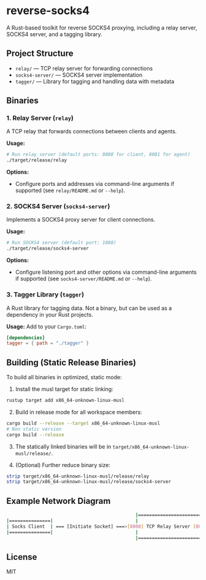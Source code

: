 # reverse-socks4

A Rust-based toolkit for reverse SOCKS4 proxying, including a relay server, SOCKS4 server, and a tagging library.

## Project Structure
- `relay/` — TCP relay server for forwarding connections
- `socks4-server/` — SOCKS4 server implementation
- `tagger/` — Library for tagging and handling data with metadata

## Binaries

### 1. Relay Server (`relay`)
A TCP relay that forwards connections between clients and agents.

**Usage:**
```bash
# Run relay server (default ports: 8080 for client, 8081 for agent)
./target/release/relay
```

**Options:**
- Configure ports and addresses via command-line arguments if supported (see `relay/README.md` or `--help`).

### 2. SOCKS4 Server (`socks4-server`)
Implements a SOCKS4 proxy server for client connections.

**Usage:**
```bash
# Run SOCKS4 server (default port: 1080)
./target/release/socks4-server
```

**Options:**
- Configure listening port and other options via command-line arguments if supported (see `socks4-server/README.md` or `--help`).

### 3. Tagger Library (`tagger`)
A Rust library for tagging data. Not a binary, but can be used as a dependency in your Rust projects.

**Usage:**
Add to your `Cargo.toml`:
```toml
[dependencies]
tagger = { path = "./tagger" }
```

## Building (Static Release Binaries)

To build all binaries in optimized, static mode:

1. Install the musl target for static linking:
```bash
rustup target add x86_64-unknown-linux-musl
```

2. Build in release mode for all workspace members:
```bash
cargo build --release --target x86_64-unknown-linux-musl
# Non static version
cargo build --release
```

3. The statically linked binaries will be in `target/x86_64-unknown-linux-musl/release/`.

4. (Optional) Further reduce binary size:
```bash
strip target/x86_64-unknown-linux-musl/release/relay
strip target/x86_64-unknown-linux-musl/release/socks4-server
```

## Example Network Diagram

```bash
                                               |=======================|
|===============|                              |                       |                              |===============|
| Socks Client  | === [Initiate Socket] ===>[8080] TCP Relay Server [8081] <=== [Initiate Socket] === | R-Socks Agent |
|===============|                              |                       |                              |===============|
                                               |=======================|
```

## License
MIT

